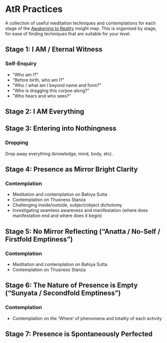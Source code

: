 # AtR Practices
A collection of useful meditation techniques and contemplations for each stage of the [Awakening to Reality](http://awakeningtoreality.blogspot.com/) insight map.
This is organised by stage, for ease of finding techniques that are suitable for your level.

## Stage 1: I AM / Eternal Witness

### Self-Enquiry

- "Who am I?"
- "Before birth, who am I?"
- "Who / what am I beyond name and form?"
- "Who is dragging this corpse along?"
- "Who hears and who sees?"

## Stage 2: I AM Everything


## Stage 3: Entering into Nothingness

### Dropping

Drop away everything (knowledge, mind, body, etc).

## Stage 4: Presence as Mirror Bright Clarity

### Contemplation

- Meditation and contemplation on Bahiya Sutta
- Contemplation on Thusness Stanza
- Challenging inside/outside, subject/object dichotomy
- Investigating seamless awareness and manifestation (where does manifestation end and where does it begin)

## Stage 5: No Mirror Reflecting (“Anatta / No-Self / Firstfold Emptiness”)

### Contemplation

- Meditation and contemplation on Bahiya Sutta
- Contemplation on Thusness Stanza

## Stage 6: The Nature of Presence is Empty (“Sunyata / Secondfold Emptiness”)

### Contemplation

- Contemplation on the ‘Where’ of phenomena and totality of each activity

## Stage 7: Presence is Spontaneously Perfected

